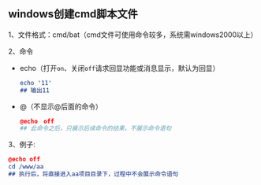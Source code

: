 ## windows创建cmd脚本文件

1、文件格式：cmd/bat（cmd文件可使用命令较多，系统需windows2000以上）

2、命令

- echo（打开`on`、关闭`off`请求回显功能或消息显示，默认为回显）

  ```cmake
  echo '11'
  ## 输出11
  ```

- @（不显示@后面的命令）

  ```cmake
  @echo　off
  ## 此命令之后，只展示后续命令的结果，不展示命令语句
  ```

  

3、例子:

```cmake
@echo off
cd /www/aa
## 执行后，将直接进入aa项目目录下，过程中不会展示命令语句
```

